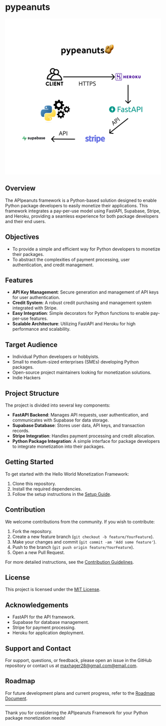 # pypeanuts

![diagram](pypeanuts.png)

## Overview
The APIpeanuts framework is a Python-based solution designed to enable Python package developers to easily monetize their applications. This framework integrates a pay-per-use model using FastAPI, Supabase, Stripe, and Heroku, providing a seamless experience for both package developers and their end users.

## Objectives
- To provide a simple and efficient way for Python developers to monetize their packages.
- To abstract the complexities of payment processing, user authentication, and credit management.

## Features
- **API Key Management**: Secure generation and management of API keys for user authentication.
- **Credit System**: A robust credit purchasing and management system integrated with Stripe.
- **Easy Integration**: Simple decorators for Python functions to enable pay-per-use features.
- **Scalable Architecture**: Utilizing FastAPI and Heroku for high performance and scalability.

## Target Audience
- Individual Python developers or hobbyists.
- Small to medium-sized enterprises (SMEs) developing Python packages.
- Open-source project maintainers looking for monetization solutions.
- Indie Hackers 

## Project Structure
The project is divided into several key components:
- **FastAPI Backend**: Manages API requests, user authentication, and communicates with Supabase for data storage.
- **Supabase Database**: Stores user data, API keys, and transaction records.
- **Stripe Integration**: Handles payment processing and credit allocation.
- **Python Package Integration**: A simple interface for package developers to integrate monetization into their packages.

## Getting Started
To get started with the Hello World Monetization Framework:
1. Clone this repository.
2. Install the required dependencies.
3. Follow the setup instructions in the [Setup Guide](/docs/setup.md).

## Contribution
We welcome contributions from the community. If you wish to contribute:
1. Fork the repository.
2. Create a new feature branch (`git checkout -b feature/YourFeature`).
3. Make your changes and commit (`git commit -am 'Add some feature'`).
4. Push to the branch (`git push origin feature/YourFeature`).
5. Open a new Pull Request.

For more detailed instructions, see the [Contribution Guidelines](/docs/contributing.md).

## License
This project is licensed under the [MIT License](LICENSE).

## Acknowledgements
- FastAPI for the API framework.
- Supabase for database management.
- Stripe for payment processing.
- Heroku for application deployment.

## Support and Contact
For support, questions, or feedback, please open an issue in the GitHub repository or contact us at [maxhager28@gmail.com@email.com](mailto:maxhager28@gmail.com).

## Roadmap
For future development plans and current progress, refer to the [Roadmap Document](/docs/roadmap.md).

---

Thank you for considering the APIpeanuts Framework for your Python package monetization needs!
